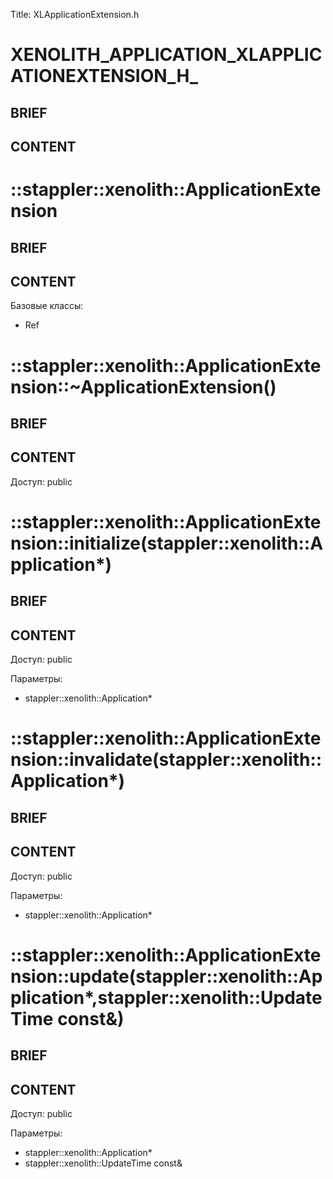 Title: XLApplicationExtension.h


# XENOLITH_APPLICATION_XLAPPLICATIONEXTENSION_H_

## BRIEF

## CONTENT


# ::stappler::xenolith::ApplicationExtension

## BRIEF

## CONTENT

Базовые классы:
* Ref


# ::stappler::xenolith::ApplicationExtension::~ApplicationExtension()

## BRIEF

## CONTENT

Доступ: public


# ::stappler::xenolith::ApplicationExtension::initialize(stappler::xenolith::Application*)

## BRIEF

## CONTENT

Доступ: public

Параметры:
* stappler::xenolith::Application*


# ::stappler::xenolith::ApplicationExtension::invalidate(stappler::xenolith::Application*)

## BRIEF

## CONTENT

Доступ: public

Параметры:
* stappler::xenolith::Application*


# ::stappler::xenolith::ApplicationExtension::update(stappler::xenolith::Application*,stappler::xenolith::UpdateTime const&)

## BRIEF

## CONTENT

Доступ: public

Параметры:
* stappler::xenolith::Application*
* stappler::xenolith::UpdateTime const&

